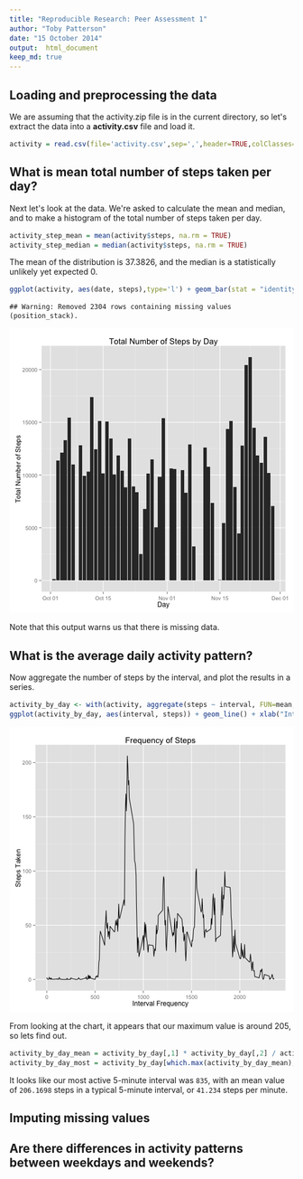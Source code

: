 ```yaml
---
title: "Reproducible Research: Peer Assessment 1"
author: "Toby Patterson"
date: "15 October 2014"
output:  html_document
keep_md: true
---
```




## Loading and preprocessing the data

We are assuming that the activity.zip file is in the current directory, so let's extract the data into a **activity.csv** file and load it.



```r
activity = read.csv(file='activity.csv',sep=',',header=TRUE,colClasses=c('integer','Date','integer'))
```

## What is mean total number of steps taken per day?

Next let's look at the data.  We're asked to calculate the mean and median, and to make a histogram of the total number of steps taken per day.


```r
activity_step_mean = mean(activity$steps, na.rm = TRUE)
activity_step_median = median(activity$steps, na.rm = TRUE)
```

The mean of the distribution is 37.3826, and the median is a statistically unlikely yet expected 0.


```r
ggplot(activity, aes(date, steps),type='l') + geom_bar(stat = "identity")+ labs(title = "Total Number of Steps by Day", x = "Day", y = "Total Number of Steps")
```

```
## Warning: Removed 2304 rows containing missing values (position_stack).
```

![plot of chunk basic_exploration_histogram](figure/basic_exploration_histogram.png) 

Note that this output warns us that there is missing data.

## What is the average daily activity pattern?

Now aggregate the number of steps by the interval, and plot the results in a series.


```r
activity_by_day <- with(activity, aggregate(steps ~ interval, FUN=mean, na.rm=T))
ggplot(activity_by_day, aes(interval, steps)) + geom_line() + xlab("Interval Frequency") + ylab("Steps Taken") + ggtitle("Frequency of Steps")
```

![plot of chunk daily_activity_plot](figure/daily_activity_plot.png) 

From looking at the chart, it appears that our maximum value is around 205, so lets find out.


```r
activity_by_day_mean = activity_by_day[,1] * activity_by_day[,2] / activity_by_day[,1]
activity_by_day_most = activity_by_day[which.max(activity_by_day_mean),]
```

It looks like our most active 5-minute interval was ``835``, with an mean value of ``206.1698`` steps in a typical 5-minute interval, or ``41.234`` steps per minute.

## Imputing missing values



## Are there differences in activity patterns between weekdays and weekends?
